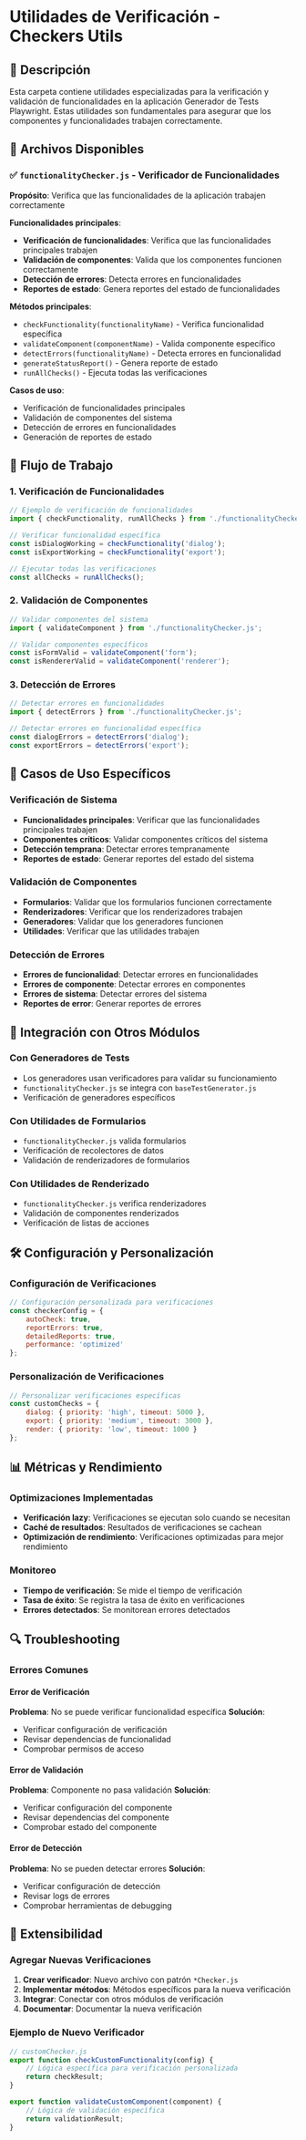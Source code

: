 # Utilidades de Verificación - Checkers Utils

## 📁 Descripción

Esta carpeta contiene utilidades especializadas para la verificación y validación de funcionalidades en la aplicación Generador de Tests Playwright. Estas utilidades son fundamentales para asegurar que los componentes y funcionalidades trabajen correctamente.

## 🔧 Archivos Disponibles

### ✅ `functionalityChecker.js` - Verificador de Funcionalidades
**Propósito**: Verifica que las funcionalidades de la aplicación trabajen correctamente

**Funcionalidades principales**:
- **Verificación de funcionalidades**: Verifica que las funcionalidades principales trabajen
- **Validación de componentes**: Valida que los componentes funcionen correctamente
- **Detección de errores**: Detecta errores en funcionalidades
- **Reportes de estado**: Genera reportes del estado de funcionalidades

**Métodos principales**:
- `checkFunctionality(functionalityName)` - Verifica funcionalidad específica
- `validateComponent(componentName)` - Valida componente específico
- `detectErrors(functionalityName)` - Detecta errores en funcionalidad
- `generateStatusReport()` - Genera reporte de estado
- `runAllChecks()` - Ejecuta todas las verificaciones

**Casos de uso**:
- Verificación de funcionalidades principales
- Validación de componentes del sistema
- Detección de errores en funcionalidades
- Generación de reportes de estado

## 🔄 Flujo de Trabajo

### 1. Verificación de Funcionalidades
```javascript
// Ejemplo de verificación de funcionalidades
import { checkFunctionality, runAllChecks } from './functionalityChecker.js';

// Verificar funcionalidad específica
const isDialogWorking = checkFunctionality('dialog');
const isExportWorking = checkFunctionality('export');

// Ejecutar todas las verificaciones
const allChecks = runAllChecks();
```

### 2. Validación de Componentes
```javascript
// Validar componentes del sistema
import { validateComponent } from './functionalityChecker.js';

// Validar componentes específicos
const isFormValid = validateComponent('form');
const isRendererValid = validateComponent('renderer');
```

### 3. Detección de Errores
```javascript
// Detectar errores en funcionalidades
import { detectErrors } from './functionalityChecker.js';

// Detectar errores en funcionalidad específica
const dialogErrors = detectErrors('dialog');
const exportErrors = detectErrors('export');
```

## 🎯 Casos de Uso Específicos

### Verificación de Sistema
- **Funcionalidades principales**: Verificar que las funcionalidades principales trabajen
- **Componentes críticos**: Validar componentes críticos del sistema
- **Detección temprana**: Detectar errores tempranamente
- **Reportes de estado**: Generar reportes del estado del sistema

### Validación de Componentes
- **Formularios**: Validar que los formularios funcionen correctamente
- **Renderizadores**: Verificar que los renderizadores trabajen
- **Generadores**: Validar que los generadores funcionen
- **Utilidades**: Verificar que las utilidades trabajen

### Detección de Errores
- **Errores de funcionalidad**: Detectar errores en funcionalidades
- **Errores de componente**: Detectar errores en componentes
- **Errores de sistema**: Detectar errores del sistema
- **Reportes de error**: Generar reportes de errores

## 🔧 Integración con Otros Módulos

### Con Generadores de Tests
- Los generadores usan verificadores para validar su funcionamiento
- `functionalityChecker.js` se integra con `baseTestGenerator.js`
- Verificación de generadores específicos

### Con Utilidades de Formularios
- `functionalityChecker.js` valida formularios
- Verificación de recolectores de datos
- Validación de renderizadores de formularios

### Con Utilidades de Renderizado
- `functionalityChecker.js` verifica renderizadores
- Validación de componentes renderizados
- Verificación de listas de acciones

## 🛠️ Configuración y Personalización

### Configuración de Verificaciones
```javascript
// Configuración personalizada para verificaciones
const checkerConfig = {
    autoCheck: true,
    reportErrors: true,
    detailedReports: true,
    performance: 'optimized'
};
```

### Personalización de Verificaciones
```javascript
// Personalizar verificaciones específicas
const customChecks = {
    dialog: { priority: 'high', timeout: 5000 },
    export: { priority: 'medium', timeout: 3000 },
    render: { priority: 'low', timeout: 1000 }
};
```

## 📊 Métricas y Rendimiento

### Optimizaciones Implementadas
- **Verificación lazy**: Verificaciones se ejecutan solo cuando se necesitan
- **Caché de resultados**: Resultados de verificaciones se cachean
- **Optimización de rendimiento**: Verificaciones optimizadas para mejor rendimiento

### Monitoreo
- **Tiempo de verificación**: Se mide el tiempo de verificación
- **Tasa de éxito**: Se registra la tasa de éxito en verificaciones
- **Errores detectados**: Se monitorean errores detectados

## 🔍 Troubleshooting

### Errores Comunes

#### Error de Verificación
**Problema**: No se puede verificar funcionalidad específica
**Solución**:
- Verificar configuración de verificación
- Revisar dependencias de funcionalidad
- Comprobar permisos de acceso

#### Error de Validación
**Problema**: Componente no pasa validación
**Solución**:
- Verificar configuración del componente
- Revisar dependencias del componente
- Comprobar estado del componente

#### Error de Detección
**Problema**: No se pueden detectar errores
**Solución**:
- Verificar configuración de detección
- Revisar logs de errores
- Comprobar herramientas de debugging

## 🚀 Extensibilidad

### Agregar Nuevas Verificaciones
1. **Crear verificador**: Nuevo archivo con patrón `*Checker.js`
2. **Implementar métodos**: Métodos específicos para la nueva verificación
3. **Integrar**: Conectar con otros módulos de verificación
4. **Documentar**: Documentar la nueva verificación

### Ejemplo de Nuevo Verificador
```javascript
// customChecker.js
export function checkCustomFunctionality(config) {
    // Lógica específica para verificación personalizada
    return checkResult;
}

export function validateCustomComponent(component) {
    // Lógica de validación específica
    return validationResult;
}
```
